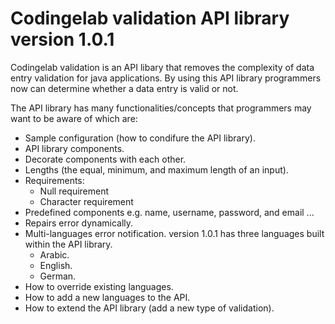 # Codingelab validation API library version 1.0.1 

Codingelab validation is an API libary that removes the complexity of data entry validation for java applications. By using this API library programmers now can determine whether a data entry is valid or not. 

The API library has many functionalities/concepts that programmers may want to be aware of which are:
 - Sample configuration (how to condifure the API library).
 - API library components.
 - Decorate components with each other.
 - Lengths (the equal, minimum, and maximum length of an input).
 - Requirements:
   - Null requirement
   - Character requirement
 - Predefined components e.g. name, username, password, and email ...
 - Repairs error dynamically.
 - Multi-languages error notification. version 1.0.1 has three languages built within the API library.
    - Arabic.
    - English.
    - German.
 - How to override existing languages.
 - How to add a new languages to the API.
 - How to extend the API library (add a new type of validation).

